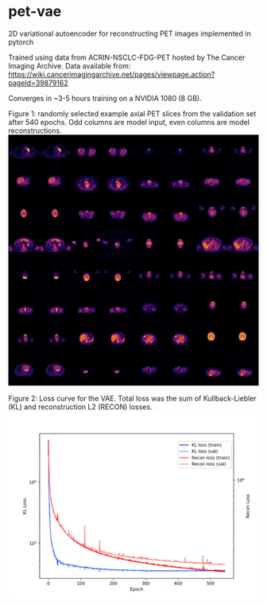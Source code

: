 # pet-vae
2D variational autoencoder for reconstructing PET images implemented in pytorch

Trained using data from ACRIN-NSCLC-FDG-PET hosted by The Cancer Imaging Archive. Data available from: https://wiki.cancerimagingarchive.net/pages/viewpage.action?pageId=39879162

Converges in ~3-5 hours training on a NVIDIA 1080 (8 GB).

Figure 1: randomly selected example axial PET slices from the validation set after 540 epochs. Odd columns are model input, even columns are model reconstructions.
![alt text](https://github.com/dthuff/pet-vae/blob/master/saved_models/validation_images/epoch_540.png?raw=true)


Figure 2: Loss curve for the VAE. Total loss was the sum of Kullback-Liebler (KL) and reconstruction L2 (RECON) losses.
![alt text](https://github.com/dthuff/pet-vae/blob/master/saved_models/loss.png?raw=true)
